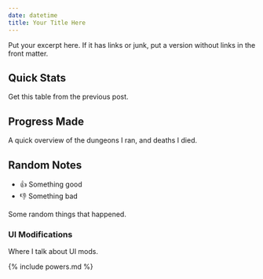 ```yaml
---
date: datetime
title: Your Title Here
---
```

Put your excerpt here. If it has links or junk, put a version without links in the front matter.

## Quick Stats

Get this table from the previous post.

## Progress Made

A quick overview of the dungeons I ran, and deaths I died.

## Random Notes

* &#x1f44d; Something good
* &#x1f44e; Something bad

Some random things that happened.

### UI Modifications

Where I talk about UI mods.

{% include powers.md %}
